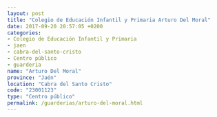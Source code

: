 ```yaml
---
layout: post
title: "Colegio de Educación Infantil y Primaria Arturo Del Moral"
date: 2017-09-20 20:57:05 +0200
categories:
- Colegio de Educación Infantil y Primaria
- jaen
- cabra-del-santo-cristo
- Centro público
- guarderia
name: "Arturo Del Moral"
province: "Jaén"
location: "Cabra del Santo Cristo"
code: "23001123"
type: "Centro público"
permalink: /guarderias/arturo-del-moral.html
---
```

